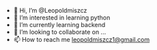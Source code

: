 - 👋 Hi, I’m @Leopoldmiszcz 
- 👀 I’m interested in learning python
- 🌱 I’m currently learning backend
- 💞️ I’m looking to collaborate on ...
- 📫 How to reach me leopoldmiszcz1@gmail.com

<!---
Leopoldmiszcz/Leopoldmiszcz is a ✨ special ✨ repository because its `README.md` (this file) appears on your GitHub profile.
You can click the Preview link to take a look at your changes.
--->
